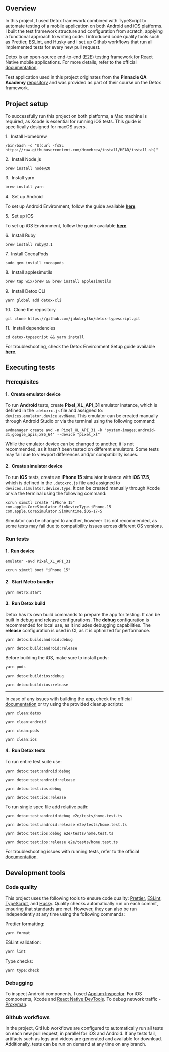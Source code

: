 ## Overview

In this project, I used Detox framework combined with TypeScript to automate testing of a mobile application on both Android and iOS platforms. I built the test framework structure and configuration from scratch, applying a functional approach to writing code. I introduced code quality tools such as Prettier, ESLint, and Husky and I set up Github workflows that run all implemented tests for every new pull request.

Detox is an open-source end-to-end (E2E) testing framework for React Native mobile applications. For more details, refer to the official [documentation](https://wix.github.io/Detox/). 

Test application used in this project originates from the **Pinnacle QA Academy** [repository](https://github.com/PinnacleQAAcademy/pqaa_detox) and was provided as part of their course on the Detox framework.

## Project setup

To successfully run this project on both platforms, a Mac machine is required, as Xcode is essential for running iOS tests. This guide is specifically designed for macOS users.

1.&nbsp; Install Homebrew
```
/bin/bash -c "$(curl -fsSL https://raw.githubusercontent.com/Homebrew/install/HEAD/install.sh)"
```

2.&nbsp; Install Node.js
```
brew install node@20
```

3.&nbsp; Install yarn
```
brew install yarn
```

4.&nbsp; Set up Android

To set up Android Environment, follow the guide available **[here](https://reactnative.dev/docs/next/set-up-your-environment?platform=android)**.

5.&nbsp; Set up iOS

To set up iOS Environment, follow the guide available **[here](https://reactnative.dev/docs/next/set-up-your-environment?platform=ios)**.

6.&nbsp; Install Ruby
```
brew install ruby@3.1
```

7.&nbsp; Install CocoaPods
```
sudo gem install cocoapods
```

8.&nbsp; Install applesimutils
```
brew tap wix/brew && brew install applesimutils
```  

9.&nbsp; Install Detox CLI
```
yarn global add detox-cli
```

10.&nbsp; Clone the repository
```
git clone https://github.com/jakubrylko/detox-typescript.git
```

11.&nbsp; Install dependencies
```
cd detox-typescript && yarn install
```

For troubleshooting, check the Detox Environment Setup guide available **[here](https://wix.github.io/Detox/docs/introduction/environment-setup)**.

## Executing tests

### Prerequisites

#### 1.&nbsp; Create emulator device  

To run **Android** tests, create **Pixel_XL_API_31** emulator instance, which is defined in the `.detoxrc.js` file and assigned to: `devices.emulator.device.avdName`. This emulator can be created manually through Android Studio or via the terminal using the following command:
```
avdmanager create avd -n Pixel_XL_API_31 -k "system-images;android-31;google_apis;x86_64" --device "pixel_xl"
```

While the emulator device can be changed to another, it is not recommended, as it hasn't been tested on different emulators. Some tests may fail due to viewport differences and/or compatibility issues.

#### 2.&nbsp; Create simulator device  

To run **iOS** tests, create an **iPhone 15** simulator instance with **iOS 17.5**, which is defined in the `.detoxrc.js` file and assigned to `devices.simulator.device.type`. It can be created manually through Xcode or via the terminal using the following command:
```
xcrun simctl create "iPhone 15" com.apple.CoreSimulator.SimDeviceType.iPhone-15 com.apple.CoreSimulator.SimRuntime.iOS-17-5
```

Simulator can be changed to another, however it is not recommended, as some tests may fail due to compatibility issues across different OS versions.

### Run tests

#### 1.&nbsp; Run device
```
emulator -avd Pixel_XL_API_31
```

```
xcrun simctl boot "iPhone 15"
```

#### 2.&nbsp; Start Metro bundler
```
yarn metro:start
```

#### 3.&nbsp; Run Detox build  

Detox has its own build commands to prepare the app for testing. It can be built in debug and release configurations. The **debug** configuration is recommended for local use, as it includes debugging capabilities. The **release** configuration is used in CI, as it is optimized for performance.
```
yarn detox:build:android:debug

yarn detox:build:android:release
```

Before building the iOS, make sure to install pods:
```
yarn pods

yarn detox:build:ios:debug

yarn detox:build:ios:release
```
---

In case of any issues with building the app, check the official [documentation](https://wix.github.io/Detox/docs/troubleshooting/building-the-app) or try using the provided cleanup scripts:
```
yarn clean:detox

yarn clean:android

yarn clean:pods

yarn clean:ios
```

#### 4.&nbsp; Run Detox tests  

To run entire test suite use:
```
yarn detox:test:android:debug

yarn detox:test:android:release
```

```
yarn detox:test:ios:debug

yarn detox:test:ios:release
```

To run single spec file add relative path:
``` 
yarn detox:test:android:debug e2e/tests/home.test.ts

yarn detox:test:android:release e2e/tests/home.test.ts
```

```
yarn detox:test:ios:debug e2e/tests/home.test.ts

yarn detox:test:ios:release e2e/tests/home.test.ts
```

For troubleshooting issues with running tests, refer to the official [documentation](https://wix.github.io/Detox/docs/troubleshooting/running-tests).

## Development tools

### Code quality

This project uses the following tools to ensure code quality: [Prettier](https://prettier.io/docs/en/), [ESLint](https://eslint.org/docs/latest/), [TypeScript](https://typescriptlang.org/docs/), and [Husky](https://typicode.github.io/husky/). Quality checks automatically run on each commit, ensuring that standards are met. However, they can also be run independently at any time using the following commands:

Prettier formatting:
```
yarn format
```
ESLint validation:
```
yarn lint
```
Type checks:
```
yarn type:check
```

### Debugging

To inspect Android components, I used [Appium Inspector](https://github.com/appium/appium-inspector?tab=readme-ov-file). For iOS components, Xcode and [React Native DevTools](https://reactnative.dev/docs/react-native-devtools). To debug network traffic - [Proxyman](https://proxyman.com/).

### Github workflows

In the project, GitHub workflows are configured to automatically run all tests on each new pull request, in parallel for iOS and Android. If any tests fail, artifacts such as logs and videos are generated and available for download. Additionally, tests can be run on demand at any time on any branch.
